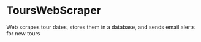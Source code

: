 # ToursWebScraper
Web scrapes tour dates, stores them in a database, and sends email alerts for new tours
